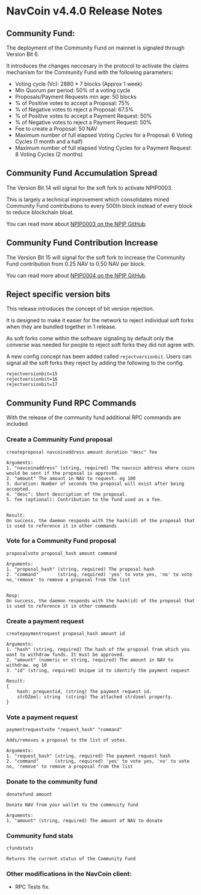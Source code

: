 # NavCoin v4.4.0 Release Notes

## Community Fund:

The deployment of the Community Fund on mainnet is signaled through Version Bit 6.

It introduces the changes neccesary in the protocol to activate the claims mechanism for the Community Fund with the following parameters:

- Voting cycle (Vc): 2880 * 7 blocks (Approx 1 week)
- Min Quorum per period: 50% of a voting cycle
- Proposals/Payment Requests min age: 50 blocks
- % of Positive votes to accept a Proposal: 75%
- % of Negative votes to reject a Proposal: 67.5%
- % of Positive votes to accept a Payment Request: 50%
- % of Negative votes to reject a Payment Request: 50%
- Fee to create a Proposal: 50 NAV
- Maximum number of full elapsed Voting Cycles for a Proposal: 6 Voting Cycles (1 month and a half)
- Maximum number of full elapsed Voting Cycles for a Payment Request: 8 Voting Cycles (2 months)


## Community Fund Accumulation Spread

The Version Bit 14 will signal for the soft fork to activate NPIP0003.

This is largely a technical improvement which consolidates mined Community Fund contributions to every 500th block instead of every block to reduce blockchain bloat.

You can read more about [NPIP0003 on the NPIP GitHub](https://github.com/NAVCoin/npips/blob/master/npip-0003.mediawiki).

## Community Fund Contribution Increase

The Version Bit 15 will signal for the soft fork to increase the Community Fund contribution from 0.25 NAV to 0.50 NAV per block. 

You can read more about [NPIP0004 on the NPIP GitHub](https://github.com/NAVCoin/npips/blob/master/npip-0004.mediawiki).

## Reject specific version bits 

This release introduces the concept of bit version rejection. 

It is designed to make it easier for the network to reject individual soft forks when they are bundled together in 1 release. 

As soft forks come within the software signaling by default only the converse was needed for people to reject soft forks they did not agree with.

A new config concept has been added called `rejectversionbit`. Users can signal all the soft forks they reject by adding the following to the config.

```
rejectversionbit=15
rejectversionbit=16
rejectversionbit=17
```


## Community Fund RPC Commands

With the release of the community fund additional RPC commands are included

### Create a Community Fund proposal

```
createproposal navcoinaddress amount duration "desc" fee

Arguments:
1. "navcoinaddress" (string, required) The navcoin address where coins would be sent if the proposal is approved.
2. "amount" The amount in NAV to request. eg 100
3. duration: Number of seconds the proposal will exist after being accepted.
4. "desc": Short description of the proposal.
5. fee (optional): Contribution to the fund used as a fee.


Result:
On success, the daemon responds with the hash(id) of the proposal that is used to reference it in other commands

```

### Vote for a Community Fund proposal

```
proposalvote proposal_hash amount command

Arguments:
1. "proposal_hash" (string, required) The proposal hash
2. "command"       (string, required) 'yes' to vote yes, 'no' to vote no,'remove' to remove a proposal from the list


Resp:
On success, the daemon responds with the hash(id) of the proposal that is used to reference it in other commands

```

### Create a payment request

```
createpaymentrequest proposal_hash amount id

Arguments:
1. "hash" (string, required) The hash of the proposal from which you want to withdraw funds. It must be approved.
2. "amount" (numeric or string, required) The amount in NAV to withdraw. eg 10
3. "id" (string, required) Unique id to identify the payment request

Result:
{ 
    hash: prequestid, (string) The payment request id.
    strDZeel: string  (string) The attached strdzeel property.
}  

```

### Vote a payment request

```
paymentrequestvote "request_hash" "command"

Adds/removes a proposal to the list of votes.

Arguments:
1. "request_hash" (string, required) The payment request hash
2. "command"      (string, required) 'yes' to vote yes, 'no' to vote no, 'remove' to remove a proposal from the list

```

###  Donate to the community fund

```
donatefund amount

Donate NAV from your wallet to the commnuity fund

Arguments:
1. "amount" (string, required) The amount of NAV to donate
```

###  Community fund stats

```
cfundstats

Returns the current status of the Community Fund
```

### Other modifications in the NavCoin client:

- RPC Tests fix.
